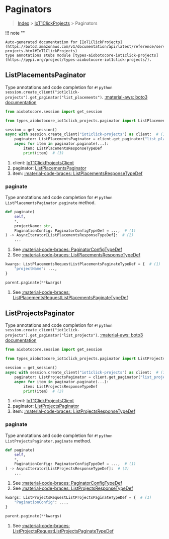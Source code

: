 # Paginators

> [Index](../README.md) > [IoT1ClickProjects](./README.md) > Paginators

!!! note ""

    Auto-generated documentation for [IoT1ClickProjects](https://boto3.amazonaws.com/v1/documentation/api/latest/reference/services/iot1click-projects.html#IoT1ClickProjects)
    type annotations stubs module [types-aiobotocore-iot1click-projects](https://pypi.org/project/types-aiobotocore-iot1click-projects/).

## ListPlacementsPaginator

Type annotations and code completion for `#!python session.create_client("iot1click-projects").get_paginator("list_placements")`.
[:material-aws: boto3 documentation](https://boto3.amazonaws.com/v1/documentation/api/latest/reference/services/iot1click-projects.html#IoT1ClickProjects.Paginator.ListPlacements)

```python title="Usage example"
from aiobotocore.session import get_session

from types_aiobotocore_iot1click_projects.paginator import ListPlacementsPaginator

session = get_session()
async with session.create_client("iot1click-projects") as client:  # (1)
    paginator: ListPlacementsPaginator = client.get_paginator("list_placements")  # (2)
    async for item in paginator.paginate(...):
        item: ListPlacementsResponseTypeDef
        print(item)  # (3)
```

1. client: [IoT1ClickProjectsClient](./client.md)
2. paginator: [ListPlacementsPaginator](./paginators.md#listplacementspaginator)
3. item: [:material-code-braces: ListPlacementsResponseTypeDef](./type_defs.md#listplacementsresponsetypedef) 


### paginate

Type annotations and code completion for `#!python ListPlacementsPaginator.paginate` method.

```python title="Method definition"
def paginate(
    self,
    *,
    projectName: str,
    PaginationConfig: PaginatorConfigTypeDef = ...,  # (1)
) -> AsyncIterator[ListPlacementsResponseTypeDef]:  # (2)
    ...
```

1. See [:material-code-braces: PaginatorConfigTypeDef](./type_defs.md#paginatorconfigtypedef) 
2. See [:material-code-braces: ListPlacementsResponseTypeDef](./type_defs.md#listplacementsresponsetypedef) 


```python title="Usage example with kwargs"
kwargs: ListPlacementsRequestListPlacementsPaginateTypeDef = {  # (1)
    "projectName": ...,
}

parent.paginate(**kwargs)
```

1. See [:material-code-braces: ListPlacementsRequestListPlacementsPaginateTypeDef](./type_defs.md#listplacementsrequestlistplacementspaginatetypedef) 
## ListProjectsPaginator

Type annotations and code completion for `#!python session.create_client("iot1click-projects").get_paginator("list_projects")`.
[:material-aws: boto3 documentation](https://boto3.amazonaws.com/v1/documentation/api/latest/reference/services/iot1click-projects.html#IoT1ClickProjects.Paginator.ListProjects)

```python title="Usage example"
from aiobotocore.session import get_session

from types_aiobotocore_iot1click_projects.paginator import ListProjectsPaginator

session = get_session()
async with session.create_client("iot1click-projects") as client:  # (1)
    paginator: ListProjectsPaginator = client.get_paginator("list_projects")  # (2)
    async for item in paginator.paginate(...):
        item: ListProjectsResponseTypeDef
        print(item)  # (3)
```

1. client: [IoT1ClickProjectsClient](./client.md)
2. paginator: [ListProjectsPaginator](./paginators.md#listprojectspaginator)
3. item: [:material-code-braces: ListProjectsResponseTypeDef](./type_defs.md#listprojectsresponsetypedef) 


### paginate

Type annotations and code completion for `#!python ListProjectsPaginator.paginate` method.

```python title="Method definition"
def paginate(
    self,
    *,
    PaginationConfig: PaginatorConfigTypeDef = ...,  # (1)
) -> AsyncIterator[ListProjectsResponseTypeDef]:  # (2)
    ...
```

1. See [:material-code-braces: PaginatorConfigTypeDef](./type_defs.md#paginatorconfigtypedef) 
2. See [:material-code-braces: ListProjectsResponseTypeDef](./type_defs.md#listprojectsresponsetypedef) 


```python title="Usage example with kwargs"
kwargs: ListProjectsRequestListProjectsPaginateTypeDef = {  # (1)
    "PaginationConfig": ...,
}

parent.paginate(**kwargs)
```

1. See [:material-code-braces: ListProjectsRequestListProjectsPaginateTypeDef](./type_defs.md#listprojectsrequestlistprojectspaginatetypedef) 
